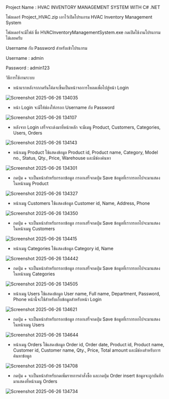 Project Name : HVAC INVENTORY MANAGEMENT SYSTEM WITH C# .NET

โฟลเดอร์ Project_HVAC.zip เอาไว้เปิดโปรแกรม HVAC Inventory Management System

โฟลเดอร์จะมีไฟล์ ชื่อ HVACInventoryManagementSystem.exe กดเปิดใช้งานโปรแกรมได้เลยครับ

Username กับ Password สำหรับเข้าโปรแกรม

Username : admin

Password : admin123

วิธีการใช้งานระบบ

- หน้าแรกหลังจากกดรันโค้ดจะขึ้นเป็นหน้าจอการโหลดเพื่อไปสู่หน้า Login 


![Screenshot 2025-06-26 134035](https://github.com/user-attachments/assets/33adb586-63a1-431b-90f1-9d013e33154c)

- หน้า Login จะมีให้ช่องให้กรอก Username กับ Password

![Screenshot 2025-06-26 134107](https://github.com/user-attachments/assets/09e6bae7-2ae6-459e-bdd8-0deee56a1f69)

- หลังจาก Login เสร็จจะเด้งมาที่หน้าหลัก จะมีเมนู Product, Customers, Categories, Users, Orders

![Screenshot 2025-06-26 134143](https://github.com/user-attachments/assets/37743ae9-1372-4f12-85a6-f105c5ea9228)

- หน้าเมนู Product ใช้แสดงข้อมูล Product id, Product name, Category, Model no., Status, Qty., Price, Warehouse และมีช่องค้นหา

![Screenshot 2025-06-26 134301](https://github.com/user-attachments/assets/1fea6413-b14a-4167-b689-e1a3d850e12f)

- กดปุ่ม + จะเป็นหน้าสำหรับกรอกข้อมูล กรอกเสร็จกดปุ่ม Save ข้อมูลที่เรากรอกไปจะมาแสดงในหน้าเมนู Product

![Screenshot 2025-06-26 134327](https://github.com/user-attachments/assets/5e37997e-f9c7-476d-9715-f5138abfca98)

- หน้าเมนู Customers ใช้แสดงข้อมูล Customer id, Name, Address, Phone

![Screenshot 2025-06-26 134350](https://github.com/user-attachments/assets/392b1409-f328-4b39-9317-a77206a6f84f)

- กดปุ่ม + จะเป็นหน้าสำหรับกรอกข้อมูล กรอกเสร็จกดปุ่ม Save ข้อมูลที่เรากรอกไปจะมาแสดงในหน้าเมนู Customers

![Screenshot 2025-06-26 134415](https://github.com/user-attachments/assets/108a37e4-8327-4219-94d3-fbbb2a2d5b49)

- หน้าเมนู Categories ใช้แสดงข้อมูล Category id, Name

![Screenshot 2025-06-26 134442](https://github.com/user-attachments/assets/f262a15e-5e16-4933-92bb-22486135cd3f)

- กดปุ่ม + จะเป็นหน้าสำหรับกรอกข้อมูล กรอกเสร็จกดปุ่ม Save ข้อมูลที่เรากรอกไปจะมาแสดงในหน้าเมนู Categories

![Screenshot 2025-06-26 134505](https://github.com/user-attachments/assets/8f6b02fa-b999-429c-b9ea-fc1261f4bd2d)

- หน้าเมนู Users ใช้แสดงข้อมูล User name, Full name, Department, Password, Phone หน้านี้จะใช้สำหรับเก็บข้อมูลสำหรับหน้า Login

![Screenshot 2025-06-26 134621](https://github.com/user-attachments/assets/92609482-7faf-4c83-8863-1bdd1e1b5b45)

- กดปุ่ม + จะเป็นหน้าสำหรับกรอกข้อมูล กรอกเสร็จกดปุ่ม Save ข้อมูลที่เรากรอกไปจะมาแสดงในหน้าเมนู Users

![Screenshot 2025-06-26 134644](https://github.com/user-attachments/assets/df408b65-614e-4a12-a3ad-1cbb6c01d8b0)

- หน้าเมนู Orders ใช้แสดงข้อมูล Order id, Order date, Product id, Product name, Customer id, Customer name, Qty., Price, Total amount และมีช่องสำหรับการค้นหาข้อมูล

![Screenshot 2025-06-26 134708](https://github.com/user-attachments/assets/7cbaebbd-fb37-4cf3-9473-ea53145b4521)

- กดปุ่ม + จะเป็นหน้าสำหรับกดเพิ่มรายการคำสั่งซื้อ และกดปุ่ม Order insert ข้อมูลจะถูกบันทึกมาแสดงที่หน้าเมนู Orders

![Screenshot 2025-06-26 134734](https://github.com/user-attachments/assets/187586ef-9cb6-4189-9f09-f2189a45701b)














